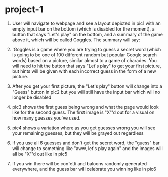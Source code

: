 # project-1

1) User will navigate to webpage and see a layout depicted in pic1 with an empty input bar on the bottom (which is disabled for the moment), a button that says "Let's play" on the bottom, and a summary of the game above it, which will be called Goggles. The summary will say:

2) 'Goggles is a game where you are trying to guess a secret word (which is going to be one of 100 different random but popular Google search words) based on a picture, similar almost to a game of charades. You will need to hit the button that says "Let's play" to get your first picture, but hints will be given with each incorrect guess in the form of a new picture.

3) After you get your first picture, the "Let's play" button will change into a "Guess" button in pic2 but you will still have the input bar which will no longer be disabled

4) pic3 shows the first guess being wrong and what the page would look like for the second guess. The first image is "X"'d out for a visual on how many guesses you've used.

5) pic4 shows a variation where as you get guesses wrong you will see your remaining guesses, but they will be grayed out regardless

6) If you use all 6 guesses and don't get the secret word, the "guess" bar will change to something like "aww, let's play again" and the images will all be "X"'d out like in pic5

7) If you win there will be confetti and baloons randomly generated everywhere, and the guess bar will celebrate you winning like in pic6

